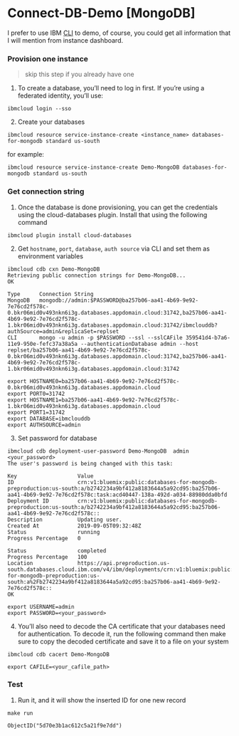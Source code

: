 # Connect-DB-Demo [MongoDB]

I prefer to use IBM [CLI](https://github.com/IBM-Cloud/ibm-cloud-cli-release/releases/) to demo, of course, you could get all information that I will mention from instance dashboard.

### Provision one instance 
> skip this step if you already have one

1. To create a database, you’ll need to log in first. If you’re using a federated identity, you’ll use:
```
ibmcloud login --sso
```
2. Create your databases
```
ibmcloud resource service-instance-create <instance_name> databases-for-mongodb standard us-south
```
for example:
```
ibmcloud resource service-instance-create Demo-MongoDB databases-for-mongodb standard us-south
```
### Get connection string
1. Once the database is done provisioning, you can get the credentials using the cloud-databases plugin. Install that using the following command
```
ibmcloud plugin install cloud-databases
```
2. Get ```hostname```, ```port```, ```database```, ```auth source``` via CLI and set them as environment variables
```
ibmcloud cdb cxn Demo-MongoDB
Retrieving public connection strings for Demo-MongoDB...
OK

Type      Connection String
MongoDB   mongodb://admin:$PASSWORD@ba257b06-aa41-4b69-9e92-7e76cd2f578c-0.bkr06mid0v493nkn6i3g.databases.appdomain.cloud:31742,ba257b06-aa41-4b69-9e92-7e76cd2f578c-1.bkr06mid0v493nkn6i3g.databases.appdomain.cloud:31742/ibmclouddb?authSource=admin&replicaSet=replset
CLI       mongo -u admin -p $PASSWORD --ssl --sslCAFile 359541d4-b7a6-11e9-950e-fefc37a38a5a --authenticationDatabase admin --host replset/ba257b06-aa41-4b69-9e92-7e76cd2f578c-0.bkr06mid0v493nkn6i3g.databases.appdomain.cloud:31742,ba257b06-aa41-4b69-9e92-7e76cd2f578c-1.bkr06mid0v493nkn6i3g.databases.appdomain.cloud:31742
```
```
export HOSTNAME0=ba257b06-aa41-4b69-9e92-7e76cd2f578c-0.bkr06mid0v493nkn6i3g.databases.appdomain.cloud
export PORT0=31742
export HOSTNAME1=ba257b06-aa41-4b69-9e92-7e76cd2f578c-1.bkr06mid0v493nkn6i3g.databases.appdomain.cloud
export PORT1=31742
export DATABASE=ibmclouddb
export AUTHSOURCE=admin
```
3. Set password for database
```
ibmcloud cdb deployment-user-password Demo-MongoDB  admin <your_password>
The user's password is being changed with this task:

Key                   Value
ID                    crn:v1:bluemix:public:databases-for-mongodb-preproduction:us-south:a/b2742234a9bf412a8183644a5a92cd95:ba257b06-aa41-4b69-9e92-7e76cd2f578c:task:acd40447-138a-492d-a034-88980dda0bfd
Deployment ID         crn:v1:bluemix:public:databases-for-mongodb-preproduction:us-south:a/b2742234a9bf412a8183644a5a92cd95:ba257b06-aa41-4b69-9e92-7e76cd2f578c::
Description           Updating user.
Created At            2019-09-05T09:32:48Z
Status                running
Progress Percentage   0

Status                completed
Progress Percentage   100
Location              https://api.preproduction.us-south.databases.cloud.ibm.com/v4/ibm/deployments/crn:v1:bluemix:public:databases-for-mongodb-preproduction:us-south:a%2Fb2742234a9bf412a8183644a5a92cd95:ba257b06-aa41-4b69-9e92-7e76cd2f578c::
OK
```
```
export USERNAME=admin
export PASSWORD=<your_password>
```
4. You’ll also need to decode the CA certificate that your databases need for authentication. To decode it, run the following command then make sure to copy the decoded certificate and save it to a file on your system
```
ibmcloud cdb cacert Demo-MongoDB
```
```
export CAFILE=<your_cafile_path>
```
### Test
1. Run it, and it will show the inserted ID for one new record
```
make run
```
```
ObjectID("5d70e3b1ac612c5a21f9e7dd")
```
